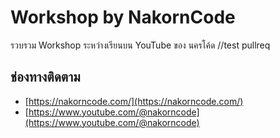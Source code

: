 # Workshop by NakornCode

รวบรวม Workshop ระหว่างเรียนบน YouTube ของ นครโค้ด
//test pullreq
## ช่องทางติดตาม

- [https://nakorncode.com/](https://nakorncode.com/)
- [https://www.youtube.com/@nakorncode](https://www.youtube.com/@nakorncode)
